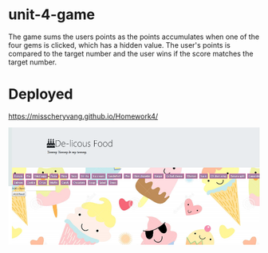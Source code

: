 # unit-4-game
The game sums the users points as the points accumulates when one of the four gems is clicked, which has a hidden value. The user's points is compared to the target number and the user wins if the score matches the target number.

# Deployed
https://misscheryvang.github.io/Homework4/

![Psychic Game](https://github.com/misscheryvang/gifTastic/blob/master/assets/screenshot/screen.png)